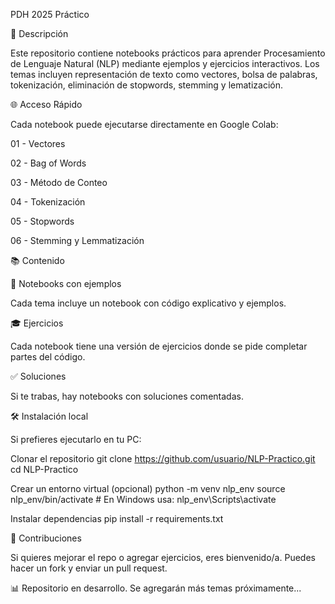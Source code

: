 PDH 2025 Práctico

📂 Descripción

Este repositorio contiene notebooks prácticos para aprender Procesamiento de Lenguaje Natural (NLP) mediante ejemplos y ejercicios interactivos. Los temas incluyen representación de texto como vectores, bolsa de palabras, tokenización, eliminación de stopwords, stemming y lematización.

🌐 Acceso Rápido

Cada notebook puede ejecutarse directamente en Google Colab:

01 - Vectores

02 - Bag of Words

03 - Método de Conteo

04 - Tokenización

05 - Stopwords

06 - Stemming y Lemmatización

📚 Contenido

📝 Notebooks con ejemplos

Cada tema incluye un notebook con código explicativo y ejemplos.

🎓 Ejercicios

Cada notebook tiene una versión de ejercicios donde se pide completar partes del código.

✅ Soluciones

Si te trabas, hay notebooks con soluciones comentadas.

🛠️ Instalación local

Si prefieres ejecutarlo en tu PC:

Clonar el repositorio
git clone https://github.com/usuario/NLP-Practico.git cd NLP-Practico

Crear un entorno virtual (opcional)
python -m venv nlp_env source nlp_env/bin/activate # En Windows usa: nlp_env\Scripts\activate

Instalar dependencias
pip install -r requirements.txt

🎉 Contribuciones

Si quieres mejorar el repo o agregar ejercicios, eres bienvenido/a. Puedes hacer un fork y enviar un pull request.

📊 Repositorio en desarrollo. Se agregarán más temas próximamente...